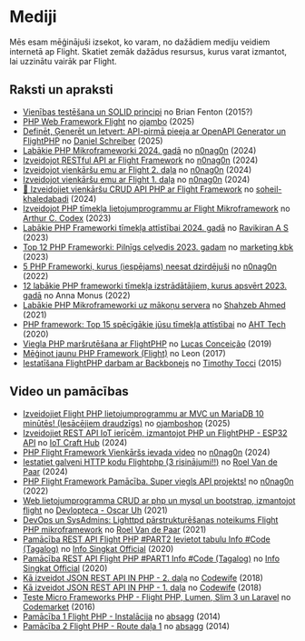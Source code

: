 # Mediji

Mēs esam mēģinājuši izsekot, ko varam, no dažādiem mediju veidiem internetā ap Flight. Skatiet zemāk dažādus resursus, kurus varat izmantot, lai uzzinātu vairāk par Flight.

## Raksti un apraksti

- [Vienības testēšana un SOLID principi](/learn/unit-testing-and-solid-principles) no Brian Fenton (2015?)
- [PHP Web Framework Flight](https://www.ojambo.com/php-web-framework-flight) no [ojambo](https://www.ojambo.com/) (2025)
- [Definēt, Ģenerēt un Ietvert: API-pirmā pieeja ar OpenAPI Generator un FlightPHP](https://dev.to/danielsc/define-generate-and-implement-an-api-first-approach-with-openapi-generator-and-flightphp-1fb3) no [Daniel Schreiber](https://github.com/daniel-sc) (2025)
- [Labākie PHP Mikroframeworki 2024. gadā](https://dev.to/n0nag0n/best-php-micro-frameworks-for-2024-19h6) no [n0nag0n](https://github.com/n0nag0n) (2024)
- [Izveidojot RESTful API ar Flight Framework](https://dev.to/n0nag0n/creating-a-restful-api-with-flight-framework-56lj) no [n0nag0n](https://github.com/n0nag0n) (2024)
- [Izveidojot vienkāršu emu ar Flight 2. daļa](https://dev.to/n0nag0n/building-a-simple-blog-with-flight-part-2-5acb) no [n0nag0n](https://github.com/n0nag0n) (2024)
- [Izveidojot vienkāršu emu ar Flight 1. daļa](https://dev.to/n0nag0n/building-a-simple-blog-with-flight-part-1-4ap8) no [n0nag0n](https://github.com/n0nag0n) (2024)
- [🚀 Izveidojiet vienkāršu CRUD API PHP ar Flight Framework](https://dev.to/soheilkhaledabadi/build-a-simple-crud-api-in-php-with-the-flight-framework-5fnk) no [soheil-khaledabadi](https://dev.to/soheilkhaledabadi) (2024)
- [Izveidojot PHP tīmekļa lietojumprogrammu ar Flight Mikroframework](https://reintech.io/blog/building-php-web-application-flight-micro-framework) no [Arthur C. Codex](https://reintech.io/blog/author/arthur-c-codex) (2023)
- [Labākie PHP Frameworki tīmekļa attīstībai 2024. gadā](https://www.simplilearn.com/tutorials/php-tutorial/php-framework) no [Ravikiran A S](https://www.simplilearn.com/tutorials/php-tutorial/php-framework) (2023)
- [Top 12 PHP Frameworki: Pilnīgs ceļvedis 2023. gadam](https://marketingkbk1.medium.com/top-12-php-frameworks-a-comprehensive-guide-for-2023-73746e49a1dd) no [marketing kbk](https://marketingkbk1.medium.com/) (2023)
- [5 PHP Frameworki, kurus (iespējams) neesat dzirdējuši](https://dev.to/n0nag0n/5-php-frameworks-youve-probably-never-heard-of-3jc1) no [n0nag0n](https://github.com/n0nag0n) (2022)
- [12 labākie PHP frameworki tīmekļa izstrādātājiem, kurus apsvērt 2023. gadā](https://raygun.com/blog/top-php-frameworks/) no Anna Monus (2022)
- [Labākie PHP Mikroframeworki uz mākoņu servera](https://www.cloudways.com/blog/php-micro-framework/) no [Shahzeb Ahmed](https://www.cloudways.com/blog/author/shahzebahmed/) (2021)
- [PHP framework: Top 15 spēcīgākie jūsu tīmekļa attīstībai](https://blog.arrowhitech.com/php-framework-top-15-powerful-ones-for-your-web-development-2020/) no [AHT Tech](https://blog.arrowhitech.com/author/aht-tech/) (2020)
- [Viegla PHP maršrutēšana ar FlightPHP](https://lucasrconceicao.medium.com/easy-php-routing-with-flightphp-344a86a1a449) no [Lucas Conceição](https://lucasrconceicao.medium.com/) (2019)
- [Mēģinot jaunu PHP Framework (Flight)](https://scaledimages.com/post/2017-09-20-trying-out-new-php-framework-flight/) no Leon (2017)
- [Iestatīšana FlightPHP darbam ar Backbonejs](https://timothytocci.com/category/flightphp/) no [Timothy Tocci](https://timothytocci.com/author/timothytocci/) (2015)

## Video un pamācības

- [Izveidojiet Flight PHP lietojumprogrammu ar MVC un MariaDB 10 minūtēs! (Iesācējiem draudzīgs)](https://www.youtube.com/watch?v=IsfueIUlfxI) no [ojamboshop](https://www.youtube.com/@ojamboshop) (2025)
- [Izveidojiet REST API IoT ierīcēm, izmantojot PHP un FlightPHP - ESP32 API](https://www.youtube.com/watch?v=VpsuaIH0EiU) no [IoT Craft Hub](https://www.youtube.com/@IoTCraftHub) (2024)
- [PHP Flight Framework Vienkāršs ievada video](https://www.youtube.com/watch?v=VCztp1QLC2c) no [n0nag0n](https://www.youtube.com/@n0nag0n) (2024)
- [Iestatiet galveni HTTP kodu Flightphp (3 risinājumi!!)](https://www.youtube.com/watch?v=g1i0iy3LqKo) no [Roel Van de Paar](https://www.youtube.com/@RoelVandePaar) (2024)
- [PHP Flight Framework Pamācība. Super viegls API projekts!](https://www.youtube.com/watch?v=46WVlj1bXH0) no [n0nag0n](https://www.youtube.com/@n0nag0n) (2022)
- [Web lietojumprogramma CRUD ar php un mysql un bootstrap, izmantojot flight](https://www.youtube.com/watch?v=WC7gxan2kHU) no [Devlopteca - Oscar Uh](https://www.youtube.com/@Develoteca) (2021)
- [DevOps un SysAdmins: Lighttpd pārstrukturēšanas noteikums Flight PHP mikroframework](https://www.youtube.com/watch?v=2_CVDbWKpJs) no [Roel Van de Paar](https://www.youtube.com/@RoelVandePaar) (2021)
- [Pamācība REST API Flight PHP #PART2 Ievietot tabulu Info #Code (Tagalog)](https://www.youtube.com/watch?v=PpfCZc_j17w) no [Info Singkat Official](https://www.youtube.com/@InfoSingkat) (2020)
- [Pamācība REST API Flight PHP #PART1 Info #Code (Tagalog)](https://www.youtube.com/watch?v=-f1a1wIAbJo) no [Info Singkat Official](https://www.youtube.com/@InfoSingkat) (2020)
- [Kā izveidot JSON REST API IN PHP - 2. daļa](https://www.youtube.com/watch?v=QmNWvdJ0-Fw) no [Codewife](https://www.youtube.com/@Codewife) (2018)
- [Kā izveidot JSON REST API IN PHP - 1. daļa](https://www.youtube.com/watch?v=eyzd3orrUMs) no [Codewife](https://www.youtube.com/@Codewife) (2018)
- [Teste Micro Frameworks PHP - Flight PHP, Lumen, Slim 3 un Laravel](https://www.youtube.com/watch?v=QRL1W4ofsqE) no [Codemarket](https://www.youtube.com/@Codemarket) (2016)
- [Pamācība 1 Flight PHP - Instalācija](https://www.youtube.com/watch?v=0sfsQfingB8) no [absagg](https://www.youtube.com/@absagg) (2014)
- [Pamācība 2 Flight PHP - Route daļa 1](https://www.youtube.com/watch?v=Rgmxy9w1MZI) no [absagg](https://www.youtube.com/@absagg) (2014)